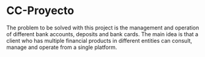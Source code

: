 # CC-Proyecto

The problem to be solved with this project is the management and operation of different bank accounts, deposits and bank cards. The main idea is that a client who has multiple financial products in different entities can consult, manage and operate from a single platform.

